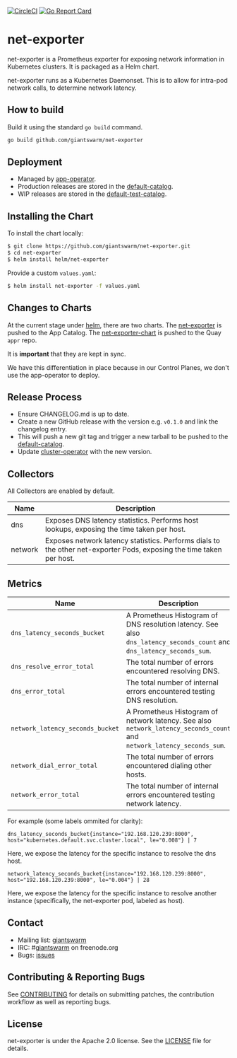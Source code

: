 




[![CircleCI](https://circleci.com/gh/giantswarm/net-exporter.svg?&style=shield)](https://circleci.com/gh/giantswarm/net-exporter) [![Go Report Card](https://goreportcard.com/badge/github.com/giantswarm/net-exporter)](https://goreportcard.com/report/github.com/giantswarm/net-exporter)

# net-exporter

net-exporter is a Prometheus exporter for exposing network information in Kubernetes clusters.
It is packaged as a Helm chart.

net-exporter runs as a Kubernetes Daemonset. This is to allow for intra-pod network calls,
to determine network latency.

## How to build

Build it using the standard `go build` command.

```bash
go build github.com/giantswarm/net-exporter
```

## Deployment

* Managed by [app-operator].
* Production releases are stored in the [default-catalog].
* WIP releases are stored in the [default-test-catalog].

## Installing the Chart

To install the chart locally:

```bash
$ git clone https://github.com/giantswarm/net-exporter.git
$ cd net-exporter
$ helm install helm/net-exporter
```

Provide a custom `values.yaml`:

```bash
$ helm install net-exporter -f values.yaml
```

## Changes to Charts

At the current stage under [helm](./helm), there are two charts. The [net-exporter](./helm/net-exporter) is pushed to the App Catalog. The [net-exporter-chart](./helm/net-exporter-chart) is pushed to the Quay `appr` repo.

It is **important** that they are kept in sync.

We have this differentiation in place because in our Control Planes, we don't use the app-operator to deploy.

## Release Process

* Ensure CHANGELOG.md is up to date.
* Create a new GitHub release with the version e.g. `v0.1.0` and link the
changelog entry.
* This will push a new git tag and trigger a new tarball to be pushed to the
[default-catalog].  
* Update [cluster-operator] with the new version.

[app-operator]: https://github.com/giantswarm/app-operator
[cluster-operator]: https://github.com/giantswarm/cluster-operator
[default-catalog]: https://github.com/giantswarm/default-catalog
[default-test-catalog]: https://github.com/giantswarm/default-test-catalog

## Collectors
All Collectors are enabled by default.

Name | Description
-----|-------------
dns | Exposes DNS latency statistics. Performs host lookups, exposing the time taken per host.
network | Exposes network latency statistics. Performs dials to the other net-exporter Pods, exposing the time taken per host.

## Metrics

Name | Description
-----|------------
`dns_latency_seconds_bucket` | A Prometheus Histogram of DNS resolution latency. See also `dns_latency_seconds_count` and `dns_latency_seconds_sum`.
`dns_resolve_error_total` | The total number of errors encountered resolving DNS.
`dns_error_total` | The total number of internal errors encountered testing DNS resolution.
`network_latency_seconds_bucket` | A Prometheus Histogram of network latency. See also `network_latency_seconds_count` and `network_latency_seconds_sum`.
`network_dial_error_total` | The total number of errors encountered dialing other hosts.
`network_error_total` | The total number of internal errors encountered testing network latency.

For example (some labels ommited for clarity):
```
dns_latency_seconds_bucket{instance="192.168.120.239:8000", host="kubernetes.default.svc.cluster.local", le="0.008"} | 7
```
Here, we expose the latency for the specific instance to resolve the dns host.

```
network_latency_seconds_bucket{instance="192.168.120.239:8000", host="192.168.120.239:8000", le="0.004"} | 28
```
Here, we expose the latency for the specific instance to resolve another instance (specifically, the net-exporter pod, labeled as host).

## Contact

- Mailing list: [giantswarm](https://groups.google.com/forum/!forum/giantswarm)
- IRC: #[giantswarm](irc://irc.freenode.org:6667/#giantswarm) on freenode.org
- Bugs: [issues](https://github.com/giantswarm/net-exporter/issues)

## Contributing & Reporting Bugs

See [CONTRIBUTING](CONTRIBUTING.md) for details on submitting patches, the
contribution workflow as well as reporting bugs.

## License

net-exporter is under the Apache 2.0 license. See the [LICENSE](LICENSE) file for
details.
